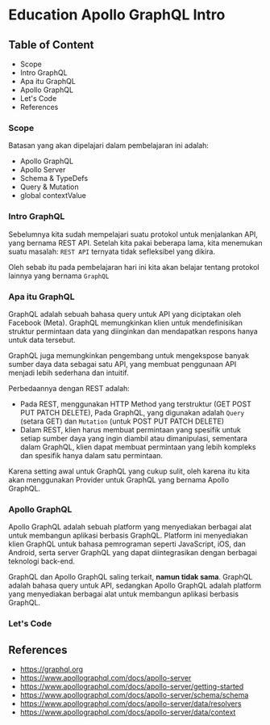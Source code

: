# Education Apollo GraphQL Intro

## Table of Content
- Scope
- Intro GraphQL
- Apa itu GraphQL
- Apollo GraphQL
- Let's Code
- References

### Scope

Batasan yang akan dipelajari dalam pembelajaran ini adalah:

- Apollo GraphQL
- Apollo Server
- Schema & TypeDefs
- Query & Mutation
- global contextValue

### Intro GraphQL

Sebelumnya kita sudah mempelajari suatu protokol untuk menjalankan API, yang bernama REST API. Setelah kita pakai beberapa lama, kita menemukan suatu masalah: `REST API` ternyata tidak sefleksibel yang dikira.

Oleh sebab itu pada pembelajaran hari ini kita akan belajar tentang protokol lainnya yang bernama `GraphQL`

### Apa itu GraphQL

GraphQL adalah sebuah bahasa query untuk API yang diciptakan oleh Facebook (Meta). GraphQL memungkinkan klien untuk mendefinisikan struktur permintaan data yang diinginkan dan mendapatkan respons hanya untuk data tersebut.

GraphQL juga memungkinkan pengembang untuk mengekspose banyak sumber daya data sebagai satu API, yang membuat penggunaan API menjadi lebih sederhana dan intuitif.

Perbedaannya dengan REST adalah:

- Pada REST, menggunakan HTTP Method yang terstruktur (GET POST PUT PATCH DELETE), Pada GraphQL, yang digunakan adalah `Query` (setara GET) dan `Mutation` (untuk POST PUT PATCH DELETE)
- Dalam REST, klien harus membuat permintaan yang spesifik untuk setiap sumber daya yang ingin diambil atau dimanipulasi, sementara dalam GraphQL, klien dapat membuat permintaan yang lebih kompleks dan spesifik hanya dalam satu permintaan.

Karena setting awal untuk GraphQL yang cukup sulit, oleh karena itu kita akan menggunakan Provider untuk GraphQL yang bernama Apollo GraphQL.

### Apollo GraphQL

Apollo GraphQL adalah sebuah platform yang menyediakan berbagai alat untuk membangun aplikasi berbasis GraphQL. Platform ini menyediakan klien GraphQL untuk bahasa pemrograman seperti JavaScript, iOS, dan Android, serta server GraphQL yang dapat diintegrasikan dengan berbagai teknologi back-end.

GraphQL dan Apollo GraphQL saling terkait, **namun tidak sama**. GraphQL adalah bahasa query untuk API, sedangkan Apollo GraphQL adalah platform yang menyediakan berbagai alat untuk membangun aplikasi berbasis GraphQL.

### Let's Code

## References

- https://graphql.org
- https://www.apollographql.com/docs/apollo-server
- https://www.apollographql.com/docs/apollo-server/getting-started
- https://www.apollographql.com/docs/apollo-server/schema/schema
- https://www.apollographql.com/docs/apollo-server/data/resolvers
- https://www.apollographql.com/docs/apollo-server/data/context